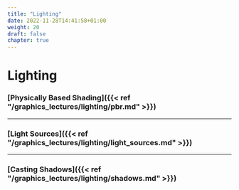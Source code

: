 ```yaml
---
title: "Lighting"
date: 2022-11-28T14:41:58+01:00
weight: 20
draft: false
chapter: true
---
```


# Lighting

### [Physically Based Shading]({{< ref "/graphics_lectures/lighting/pbr.md" >}})

----

### [Light Sources]({{< ref "/graphics_lectures/lighting/light_sources.md" >}})

---- 

### [Casting Shadows]({{< ref "/graphics_lectures/lighting/shadows.md" >}})
